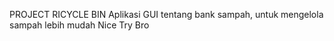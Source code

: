 PROJECT RICYCLE BIN
Aplikasi GUI tentang bank sampah, untuk mengelola sampah lebih mudah
Nice Try Bro